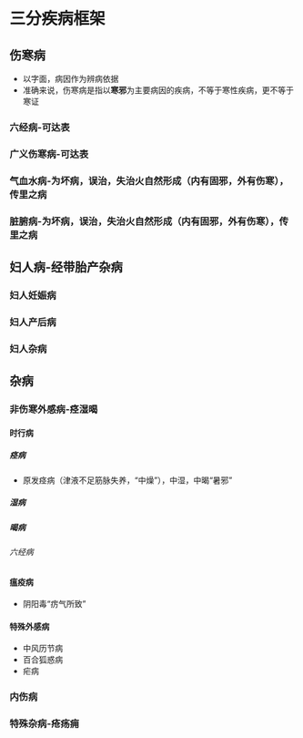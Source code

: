 # 三分疾病框架
## 伤寒病
   - 以字面，病因作为辨病依据
   - 准确来说，伤寒病是指以**寒邪**为主要病因的疾病，不等于寒性疾病，更不等于寒证
   ### 六经病-可达表
   ### 广义伤寒病-可达表
   ### 气血水病-为坏病，误治，失治火自然形成（内有固邪，外有伤寒），传里之病
   ### 脏腑病-为坏病，误治，失治火自然形成（内有固邪，外有伤寒），传里之病
## 妇人病-经带胎产杂病
### 妇人妊娠病
### 妇人产后病
### 妇人杂病
## 杂病
### 非伤寒外感病-痉湿暍
 #### 时行病
 ##### 痉病
 - 原发痉病（津液不足筋脉失养，“中燥”），中湿，中暍“暑邪”
 ##### 湿病
 ##### 暍病
 ###### 六经病
 ######  
 #### 瘟疫病
  - 阴阳毒“疠气所致”
 #### 特殊外感病
 - 中风历节病
 - 百合狐惑病
 - 疟病
### 内伤病
### 特殊杂病-疮疡痈